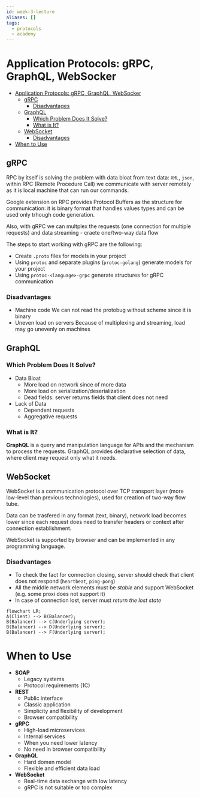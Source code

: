```yaml
---
id: week-3-lecture
aliases: []
tags:
  - protocols
  - academy
---
```


# Application Protocols: gRPC, GraphQL, WebSocker

<!--toc:start-->

- [Application Protocols: gRPC, GraphQL, WebSocker](#application-protocols-grpc-graphql-websocker)
  - [gRPC](#grpc)
    - [Disadvantages](#disadvantages)
  - [GraphQL](#graphql)
    - [Which Problem Does It Solve?](#which-problem-does-it-solve)
    - [What is It?](#what-is-it)
  - [WebSocket](#websocket)
    - [Disadvantages](#disadvantages)
- [When to Use](#when-to-use)
<!--toc:end-->

## gRPC

RPC by itself is solving the problem with data bloat from text data: `XML`, `json`, within RPC (Remote Procedure Call)
we communicate with server remotely as it is local machine that can run our commands.

Google extension on RPC provides Protocol Buffers as the structure for communication: it is binary format that handles
values types and can be used only trhough code generation.

Also, with gRPC we can multplex the requests (one connection for multiple requests) and data streaming - craete
one/two-way data flow

The steps to start working with gRPC are the following:

- Create `.proto` files for models in your project
- Using `protoc` and separate plugins (`protoc-golang`) generate models for your project
- Using `protoc-<language>-grpc` generate structures for gRPC communication

### Disadvantages

- Machine code
  We can not read the protobug without scheme since it is binary
- Uneven load on servers
  Because of multiplexing and streaming, load may go unevenly on machines

## GraphQL

### Which Problem Does It Solve?

- Data Bloat
  - More load on network since of more data
  - More load on serialization/deserialization
  - Dead fields: server returns fields that client does not need
- Lack of Data
  - Dependent requests
  - Aggregative requests

### What is It?

**GraphQL** is a query and manipulation language for APIs and the mechanism to process the requests. GraphQL provides
declarative selection of data, where client may request only what it needs.

## WebSocket

WebSocket is a communication protocol over TCP transport layer (more low-level than previous technologies), used for creation of two-way flow tube.

Data can be trasfered in any format (text, binary), network load becomes lower since each request does need to transfer
headers or context after connection establishment.

WebSocket is supported by browser and can be implemented in any programming language.

### Disadvantages

- To check the fact for connection closing, server should check that client does not respond (`heartbeat`, `ping-pong`)
- All the middle network elements must be _stable_ and support WebSocket (e.g. some proxi does not support it)
- In case of connection lost, server must _return the lost state_

```mermaid
flowchart LR;
A(Client) --> B(Balancer);
B(Balancer) --> C(Underlying server);
B(Balancer) --> D(Underlying server);
B(Balancer) --> F(Underlying server);
```

# When to Use

- **SOAP**
  - Legacy systems
  - Protocol requirements (1C)
- **REST**
  - Public interface
  - Classic application
  - Simplicity and flexibility of development
  - Browser compatibility
- **gRPC**
  - High-load microservices
  - Internal services
  - When you need lower latency
  - No need in browser compatibility
- **GraphQL**
  - Hard domen model
  - Flexible and efficient data load
- **WebSocket**
  - Real-time data exchange with low latency
  - gRPC is not suitable or too complex
